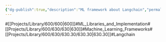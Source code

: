 ```yaml
---
{"dg-publish":true,"description":"ML framework about Langchain","permalink":"/projects/library/600/630/630-30/630-30/","dgPassFrontmatter":true,"noteIcon":"0","created":"2024-01-30T20:06:19.792+09:00","updated":"2024-04-05T18:46:29.304+09:00"}
---
```


#[[Projects/Library/600/600\|600]]#ML_Libraries_and_Implementation#[[Projects/Library/600/630/630\|630]]#Machine_Learning_Frameworks#[[Projects/Library/600/630/630.30/630.30\|630.30]]#Langchain



